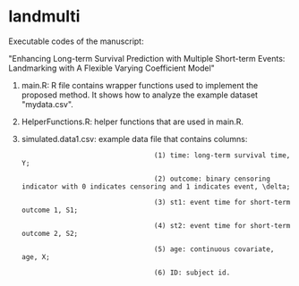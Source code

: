 # landmulti

Executable codes of the manuscript:

"Enhancing Long-term Survival Prediction with Multiple Short-term Events: Landmarking with A Flexible Varying Coefficient Model"

1. main.R: R file contains wrapper functions used to implement the proposed method. It shows how to analyze the example dataset "mydata.csv".

2. HelperFunctions.R: helper functions that are used in main.R.

3. simulated.data1.csv: example data file that contains columns:
   
                                        (1) time: long-term survival time, Y;
   
                                        (2) outcome: binary censoring indicator with 0 indicates censoring and 1 indicates event, \delta;
   
                                        (3) st1: event time for short-term outcome 1, S1;
   
                                        (4) st2: event time for short-term outcome 2, S2;
   
                                        (5) age: continuous covariate, age, X;
   
                                        (6) ID: subject id.

